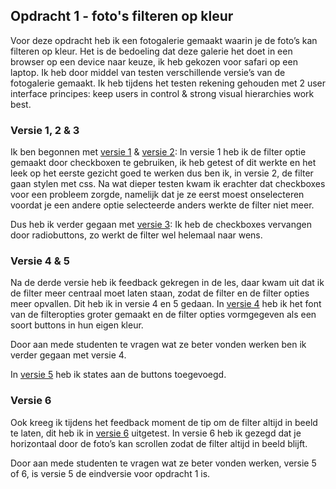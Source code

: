 ## Opdracht 1 - foto's filteren op kleur

Voor deze opdracht heb ik een fotogalerie gemaakt waarin je de foto’s kan filteren op kleur. Het is de bedoeling dat deze galerie het doet in een browser op een device naar keuze, ik heb gekozen voor safari op een laptop. Ik heb door middel van testen verschillende versie’s van de fotogalerie gemaakt. Ik heb tijdens het testen rekening gehouden met 2 user interface principes: keep users in control & strong visual hierarchies work best. 


### Versie 1, 2 & 3

Ik ben begonnen met [versie 1](https://lisaottenhof.github.io/Frontend-voor-Designers/Opdracht%201/versie%201) & [versie 2](https://lisaottenhof.github.io/Frontend-voor-Designers/Opdracht%201/versie%202):
In versie 1 heb ik de filter optie gemaakt door checkboxen te gebruiken, ik heb getest of dit werkte en het leek op het eerste gezicht goed te werken dus ben ik, in versie 2, de filter gaan stylen met css.
Na wat dieper testen kwam ik erachter dat checkboxes voor een probleem zorgde, namelijk dat je ze eerst moest onselecteren voordat je een andere optie selecteerde anders werkte de filter niet meer. 

Dus heb ik verder gegaan met [versie 3](https://lisaottenhof.github.io/Frontend-voor-Designers/Opdracht%201/versie%203):
Ik heb de checkboxes vervangen door radiobuttons, zo werkt de filter wel helemaal naar wens. 


### Versie 4 & 5

Na de derde versie heb ik feedback gekregen in de les, daar kwam uit dat ik de filter meer centraal moet laten staan, zodat de filter en de filter opties meer opvallen. 
Dit heb ik in versie 4 en 5 gedaan.
In [versie 4](https://lisaottenhof.github.io/Frontend-voor-Designers/Opdracht%201/versie%204) heb ik het font van de filteropties groter gemaakt en de filter opties vormgegeven als een soort buttons in hun eigen kleur.

Door aan mede studenten te vragen wat ze beter vonden werken ben ik verder gegaan met versie 4. 

In [versie 5](https://lisaottenhof.github.io/Frontend-voor-Designers/Opdracht%201/versie%205) heb ik states aan de buttons toegevoegd.


### Versie 6

Ook kreeg ik tijdens het feedback moment de tip om de filter altijd in beeld te laten, dit heb ik in [versie 6](https://lisaottenhof.github.io/Frontend-voor-Designers/Opdracht%201/versie%206) uitgetest. 
In versie 6 heb ik gezegd dat je horizontaal door de foto’s kan scrollen zodat de filter altijd in beeld blijft.   

Door aan mede studenten te vragen wat ze beter vonden werken, versie 5 of 6, is versie 5 de eindversie voor opdracht 1 is. 
